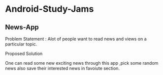 # Android-Study-Jams
## News-App

Problem Statement : Alot of people want to read news and  views on a particular topic.

Proposed Solution

One can read some new exciting news through this app ,pick some random news also save their interested news in favoiute section.
